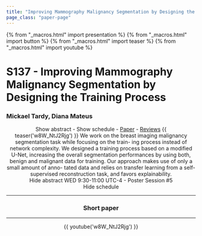 ```yaml
---
title: "Improving Mammography Malignancy Segmentation by Designing the Training Process"
page_class: "paper-page"
---
```


{% from "_macros.html" import presentation %}
{% from "_macros.html" import button %}
{% from "_macros.html" import teaser %}
{% from "_macros.html" import youtube %}

# S137 - Improving Mammography Malignancy Segmentation by Designing the Training Process


### Mickael Tardy, Diana Mateus

<center><a class="toggle_visibility" data-selector=".paper_abstract" data-level="3">Show abstract</a>
        - <a class="toggle_visibility" data-selector=".paper_qa" data-level="3">Show schedule</a>
        - <a href="https://openreview.net/pdf?id=vVsWe9-s0G">Paper</a>
        - <a href="https://openreview.net/forum?id=vVsWe9-s0G">Reviews</a>
        {{ teaser('w8W_NtJ2Rjg') }}

<span class="paper_abstract">
        We work on the breast imaging malignancy segmentation task while focusing on the train- ing process instead of network complexity. We designed a training process based on a modified U-Net, increasing the overall segmentation performances by using both, benign and malignant data for training. Our approach makes use of only a small amount of anno- tated data and relies on transfer learning from a self-supervised reconstruction task, and favors explainability.
        <span class="actions">
  <br/>
  <a class="toggle_visibility" data-level="2">Hide abstract</a></span>
</span>

<span class="paper_qa">
        WED 9:30-11:00 UTC-4 - Poster Session #5
        <br/>
        <span class="actions"><a class="toggle_visibility" data-level="2">Hide schedule</a></span>
</span>

<!-- {{ button("Access paper channel", "https://chat.midl.io/channel/s137") }} -->

---

### Short paper

---

{{ youtube('w8W_NtJ2Rjg') }}